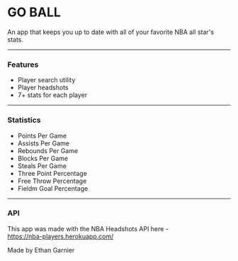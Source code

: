 # GO BALL
An app that keeps you up to date with all of your favorite NBA all star's stats.

---
### Features

- Player search utility
- Player headshots
- 7+ stats for each player

---
### Statistics 
- Points Per Game
- Assists Per Game
- Rebounds Per Game
- Blocks Per Game
- Steals Per Game
- Three Point Percentage
- Free Throw Percentage
- Fieldm Goal Percentage

---
### API

This app was made with the NBA Headshots API here -</br>
https://nba-players.herokuapp.com/</br>

Made by Ethan Garnier